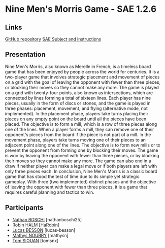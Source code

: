 # Nine Men's Morris Game - SAE 1.2.6
## Links
[GitHub repository](https://github.com/lucas-besson/SAE_1-2-6/)
[SAE Subject and instructions](https://cours-info.iut-bm.univ-fcomte.fr/index.php/menu-cours-s2/mmi1bobj-menu-2)
## Presentation
Nine Men's Morris, also known as Merelle in French, is a timeless board game that has been enjoyed by people across the world for centuries. It is a two-player game that involves strategic placement and movement of pieces on a grid with the goal of leaving the opponent with fewer than three pieces, or blocking their moves so they cannot make any more.
The game is played on a grid with twenty-four points, also known as intersections, which are connected by lines forming a total of sixteen lines. Each player has nine pieces, usually in the form of discs or stones, and the game is played in three phases: placement, movement, and flying (alternative mode, not implemented). In the placement phase, players take turns placing their pieces on any empty point on the board until all the pieces have been placed. The objective is to form a mill, which is a row of three pieces along one of the lines. When a player forms a mill, they can remove one of their opponent's pieces from the board if the piece is not part of a mill. In the movement phase, players take turns moving one of their pieces to an adjacent point along one of the lines. The objective is to form new mills or to prevent the opponent from forming one by blocking their moves.
The game is won by leaving the opponent with fewer than three pieces, or by blocking their moves so they cannot make any more. The game can also end in a draw if neither player can make a legal move or if both players are left with only three pieces each.
In conclusion, Nine Men's Morris is a classic board game that has stood the test of time due to its simple yet strategic gameplay. With three (two implemented) distinct phases and the objective of leaving the opponent with fewer than three pieces, it is a game that requires careful planning and tactics to win.
## Participants
  - [Nathan BOSCHI](https://github.com/nathanboschi25) [nathanboschi25]
  - [Robin HALM](https://github.com/HaRobin) [HaRobin]
  - [Lucas BESSON](https://github.com/lucas-besson) [lucas-besson]
  - [Mathys NOURRY](https://github.com/mathysn) [mathysn]
  - [Tom SIOUAN](https://github.com/tomsnx) [tomsnx]
